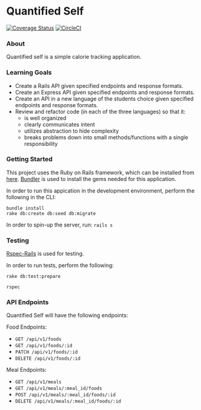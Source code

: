 # Quantified Self

[![Coverage Status](https://coveralls.io/repos/github/anlewis/quantified_self_rails/badge.svg?branch=master)](https://coveralls.io/github/anlewis/quantified_self_rails?branch=master)
[![CircleCI](https://circleci.com/gh/anlewis/quantified_self_rails.svg?style=svg)](https://circleci.com/gh/anlewis/quantified_self_rails)

### About

Quantified self is a simple calorie tracking application.

### Learning Goals
- Create a Rails API given specified endpoints and response formats.
- Create an Express API given specified endpoints and response formats.
- Create an API in a new language of the students choice given specified endpoints and response formats.
- Review and refactor code (in each of the three languages) so that it:
  - is well organized
  - clearly communicates intent
  - utilizes abstraction to hide complexity
  - breaks problems down into small methods/functions with a single responsibility

### Getting Started

This project uses the Ruby on Rails framework, which can be installed from [here](http://installrails.com/).
[Bundler](http://bundler.io/) is used to install the gems needed for this application.

In order to run this appication in the development environment, perform the following in the CLI:

```
bundle install
rake db:create db:seed db:migrate
```

In order to spin-up the server, run: `rails s`

### Testing

[Rspec-Rails](https://github.com/rspec/rspec-rails) is used for testing.

In order to run tests, perform the following:

`rake db:test:prepare`

`rspec`

### API Endpoints

Quantified Self will have the following endpoints:

Food Endpoints:
- `GET /api/v1/foods`
- `GET /api/v1/foods/:id`
- `PATCH /api/v1/foods/:id`
- `DELETE /api/v1/foods/:id`

Meal Endpoints:
- `GET /api/v1/meals`
- `GET /api/v1/meals/:meal_id/foods`
- `POST /api/v1/meals/:meal_id/foods/:id`
- `DELETE /api/v1/meals/:meal_id/foods/:id`
